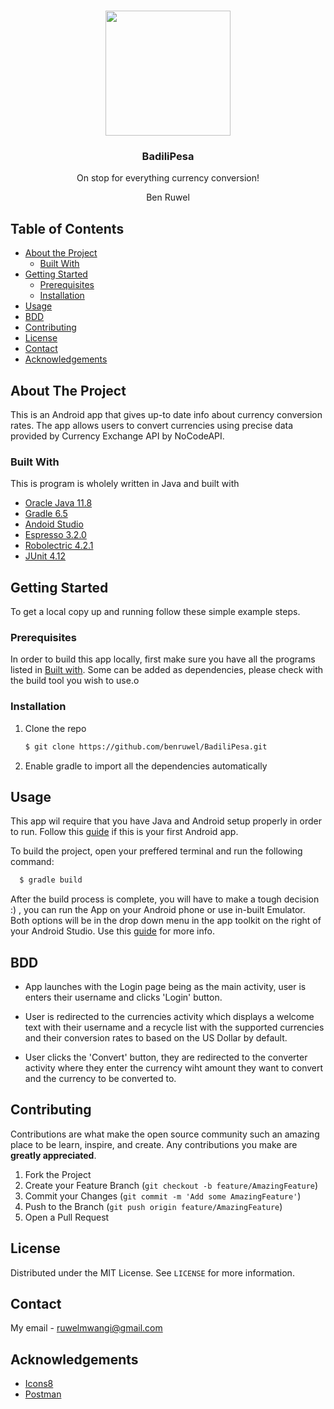 




<!-- PROJECT LOGO -->
<br />
<p align="center">
<img src="https://img.icons8.com/plasticine/400/000000/currency-exchange.png" width="200" height="200"/>
  <h3 align="center">BadiliPesa</h3>

  <p align="center">
    On stop for everything currency conversion!
</p>
<p align="center">Ben Ruwel</p>



<!-- TABLE OF CONTENTS -->
## Table of Contents

* [About the Project](#about-the-project)
  * [Built With](#built-with)
* [Getting Started](#getting-started)
  * [Prerequisites](#prerequisites)
  * [Installation](#installation)
* [Usage](#usage)
* [BDD](#bdd)
* [Contributing](#contributing)
* [License](#license)
* [Contact](#contact)
* [Acknowledgements](#acknowledgements)



<!-- ABOUT THE PROJECT -->
## About The Project

This is an Android app that gives up-to date info about currency conversion rates. The app allows users to convert currencies using precise data provided by Currency Exchange API by NoCodeAPI.


### Built With
This is program is wholely written in Java and built with
* [Oracle Java 11.8](https://www.oracle.com/java/)
* [Gradle 6.5](https://gradle.org/)
* [Andoid Studio](https://developer.android.com/studio)
* [Espresso 3.2.0](https://developer.android.com/training/testing/espresso)
* [Robolectric 4.2.1](http://robolectric.org/)
* [JUnit 4.12](https://junit.org/junit4/)



<!-- GETTING STARTED -->
## Getting Started

To get a local copy up and running follow these simple example steps.

### Prerequisites

In order to build this app locally, first make sure you have all the programs listed in [Built with](#built-with). Some can be added as dependencies, please check with the build tool you wish to use.o

### Installation

1. Clone the repo
    ```sh
    $ git clone https://github.com/benruwel/BadiliPesa.git
    ```

2.  Enable gradle to import all the dependencies automatically


## Usage

This app wil require that you have Java and Android setup properly in order to run. Follow this [guide](https://developer.android.com/guide) if this is your first Android app.

To build the project, open your preffered terminal and run the following command:
  ```sh
    $ gradle build
  ```
After the build process is complete, you will have to make a tough decision :) , you can run the App on your Android phone or use in-built Emulator. Both options will be in the drop down menu in the app toolkit on the right of your Android Studio. Use this [guide](https://developer.android.com/training/basics/firstapp/running-app) for more info.

## BDD

* App launches with the Login page being as the main activity, user is enters their username and clicks 'Login' button.

* User is redirected to the currencies activity which displays a welcome text with their username and a recycle list with the supported currencies and their conversion rates to based on the US Dollar by default.

* User clicks the 'Convert' button, they are redirected to the converter activity where they enter the currency wiht amount they want to convert and the currency to be converted to.


## Contributing

Contributions are what make the open source community such an amazing place to be learn, inspire, and create. Any contributions you make are **greatly appreciated**.

1. Fork the Project
2. Create your Feature Branch (`git checkout -b feature/AmazingFeature`)
3. Commit your Changes (`git commit -m 'Add some AmazingFeature'`)
4. Push to the Branch (`git push origin feature/AmazingFeature`)
5. Open a Pull Request



<!-- LICENSE -->
## License

Distributed under the MIT License. See `LICENSE` for more information.



<!-- CONTACT -->
## Contact

My email  - ruwelmwangi@gmail.com

<!-- ACKNOWLEDGEMENTS -->
## Acknowledgements
* [Icons8](https://icons8.com/icons)
* [Postman](https://www.postman.com/)

